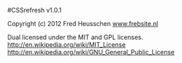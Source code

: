 #CSSrefresh v1.0.1

Copyright (c) 2012 Fred Heusschen
www.frebsite.nl

Dual licensed under the MIT and GPL licenses.
http://en.wikipedia.org/wiki/MIT_License
http://en.wikipedia.org/wiki/GNU_General_Public_License
